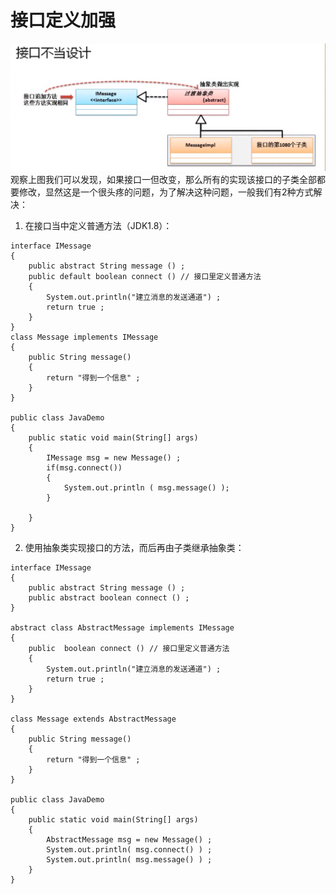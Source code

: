 # 接口定义加强
![](../JavaSE/img/interface01.png)
观察上图我们可以发现，如果接口一但改变，那么所有的实现该接口的子类全部都要修改，显然这是一个很头疼的问题，为了解决这种问题，一般我们有2种方式解决：
1. 在接口当中定义普通方法（JDK1.8）：
```
interface IMessage
{
	public abstract String message () ;
	public default boolean connect () // 接口里定义普通方法
	{
		System.out.println("建立消息的发送通道") ;
		return true ;
	}
}
class Message implements IMessage
{
	public String message() 
	{
		return "得到一个信息" ;
	}
}	

public class JavaDemo
{
	public static void main(String[] args)
	{
		IMessage msg = new Message() ;
		if(msg.connect())
		{
			System.out.println ( msg.message() );
		}
	
	}
}
```
2. 使用抽象类实现接口的方法，而后再由子类继承抽象类：

```
interface IMessage
{
	public abstract String message () ;
	public abstract boolean connect () ;
}

abstract class AbstractMessage implements IMessage
{
	public  boolean connect () // 接口里定义普通方法
	{
		System.out.println("建立消息的发送通道") ;
		return true ;
	}
}

class Message extends AbstractMessage
{
	public String message() 
	{
		return "得到一个信息" ;
	}
}	

public class JavaDemo
{
	public static void main(String[] args)
	{
		AbstractMessage msg = new Message() ;
		System.out.println( msg.connect() ) ;
		System.out.println( msg.message() ) ;
	}
}
```

